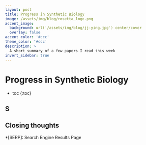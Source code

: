```yaml
---
layout: post
title: Progress in Synthetic Biology
image: /assets/img/blog/rosetta_logo.png
accent_image: 
  background: url('/assets/img/blog/jj-ying.jpg') center/cover
  overlay: false
accent_color: '#ccc'
theme_color: '#ccc'
description: >
  A short summary of a few papers I read this week
invert_sidebar: true
---
```


# Progress in Synthetic Biology


* toc
{:toc}


## S


## Closing thoughts




*[SERP]: Search Engine Results Page

